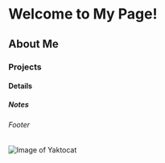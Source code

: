 # Welcome to My Page!
## About Me
### Projects
#### Details
##### Notes
###### Footer

![Image of Yaktocat](https://octodex.github.com/images/yaktocat.png)
